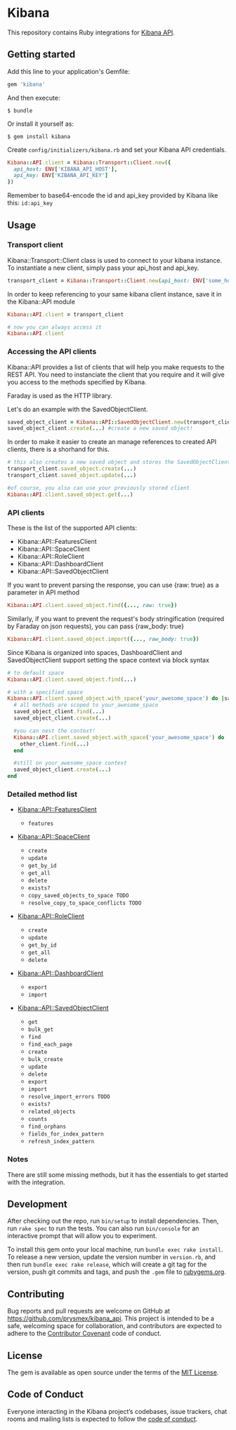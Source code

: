 # Kibana

This repository contains Ruby integrations for [Kibana API](https://www.elastic.co/guide/en/kibana/7.x/using-api.html).

## Getting started

Add this line to your application's Gemfile:

```ruby
gem 'kibana'
```

And then execute:

    $ bundle

Or install it yourself as:

    $ gem install kibana

Create `config/initializers/kibana.rb` and set your Kibana API credentials.

```ruby
Kibana::API.client = Kibana::Transport::Client.new({
  api_host: ENV['KIBANA_API_HOST'],
  api_key: ENV['KIBANA_API_KEY']
})
```

Remember to base64-encode the id and api_key provided by Kibana like this: `id:api_key`

## Usage

### Transport client

Kibana::Transport::Client class is used to connect to your kibana instance. To instantiate a new client, simply pass
your api_host and api_key.

```ruby
transport_client = Kibana::Transport::Client.new(api_host: ENV['some_host'], api_key: ENV['some_host'])
```

In order to keep referencing to your same kibana client instance, save it in the Kibana::API module
```ruby
Kibana::API.client = transport_client

# now you can always access it
Kibana::API.client
```

### Accessing the API clients

Kibana::API provides a list of clients that will help you make requests to the REST API. You need to instanciate the client that you require and it will give you access to the methods specified by Kibana.

Faraday is used as the HTTP library.

Let's do an example with the SavedObjectClient.

```ruby
saved_object_client = Kibana::API::SavedObjectClient.new(transport_client)
saved_object_client.create(...) #create a new saved object!
```

In order to make it easier to create an manage references to created API clients, there is a shorhand for this.
```ruby
# this also creates a new saved object and stores the SavedObjectClient instance reference for future use!
transport_client.saved_object.create(...)
transport_client.saved_object.update(...)

#of course, you also can use your previously stored client
Kibana::API.client.saved_object.get(...)
```

### API clients

These is the list of the supported API clients:

- Kibana::API::FeaturesClient
- Kibana::API::SpaceClient
- Kibana::API::RoleClient
- Kibana::API::DashboardClient
- Kibana::API::SavedObjectClient

If you want to prevent parsing the response, you can use {raw: true} as a parameter in API method

```ruby
Kibana::API.client.saved_object.find({..., raw: true})
```

Similarly, if you want to prevent the request's body stringification (required by Faraday on json requests), you can pass {raw_body: true}
```ruby
Kibana::API.client.saved_object.import({..., raw_body: true})
```

Since Kibana is organized into spaces, DashboardClient and SavedObjectClient support setting the space context via block syntax

```ruby
# to default space
Kibana::API.client.saved_object.find(...)

# with a specified space
Kibana::API.client.saved_object.with_space('your_awesome_space') do |saved_object_client|
  # all methods are scoped to your_awesome_space
  saved_object_client.find(...)
  saved_object_client.create(...)

  #you can nest the context!
  Kibana::API.client.saved_object.with_space('your_awesome_space') do |other_client|
    other_client.find(...)
  end

  #still on your_awesome_space context
  saved_object_client.create(...)
end
```


### Detailed method list

- [Kibana::API::FeaturesClient](https://www.elastic.co/guide/en/kibana/master/features-api-get.html)
  - `features`

- [Kibana::API::SpaceClient](https://www.elastic.co/guide/en/kibana/master/spaces-api.html)
  - `create` 
  - `update`
  - `get_by_id`
  - `get_all`
  - `delete`
  - `exists?`
  - `copy_saved_objects_to_space TODO`
  - `resolve_copy_to_space_conflicts TODO`

- [Kibana::API::RoleClient](https://www.elastic.co/guide/en/kibana/master/role-management-api.html)
  - `create`
  - `update`
  - `get_by_id`
  - `get_all`
  - `delete`

- [Kibana::API::DashboardClient](https://www.elastic.co/guide/en/kibana/master/dashboard-api.html)
  - `export`
  - `import`

- [Kibana::API::SavedObjectClient](https://www.elastic.co/guide/en/kibana/master/saved-objects-api.html)
  - `get`
  - `bulk_get`
  - `find`
  - `find_each_page`
  - `create`
  - `bulk_create`
  - `update`
  - `delete`
  - `export`
  - `import`
  - `resolve_import_errors TODO`
  - `exists?`
  - `related_objects`
  - `counts`
  - `find_orphans`
  - `fields_for_index_pattern`
  - `refresh_index_pattern`

### Notes

There are still some missing methods, but it has the essentials to get started with the integration.

## Development

After checking out the repo, run `bin/setup` to install dependencies. Then, run `rake spec` to run the tests. You can also run `bin/console` for an interactive prompt that will allow you to experiment.

To install this gem onto your local machine, run `bundle exec rake install`. To release a new version, update the version number in `version.rb`, and then run `bundle exec rake release`, which will create a git tag for the version, push git commits and tags, and push the `.gem` file to [rubygems.org](https://rubygems.org).

## Contributing

Bug reports and pull requests are welcome on GitHub at https://github.com/prysmex/kibana_api. This project is intended to be a safe, welcoming space for collaboration, and contributors are expected to adhere to the [Contributor Covenant](http://contributor-covenant.org) code of conduct.

## License

The gem is available as open source under the terms of the [MIT License](https://opensource.org/licenses/MIT).

## Code of Conduct

Everyone interacting in the Kibana project’s codebases, issue trackers, chat rooms and mailing lists is expected to follow the [code of conduct](https://github.com/prysmex/kibana_api/blob/master/CODE_OF_CONDUCT.md).
